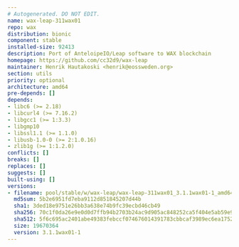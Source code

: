```yaml
---
# Autogenerated. DO NOT EDIT.
name: wax-leap-311wax01
repo: wax
distribution: bionic
component: stable
installed-size: 92413
description: Port of AnteloipeIO/Leap software to WAX blockchain
homepage: https://github.com/cc32d9/wax-leap
maintainer: Henrik Hautakoski <henrik@eossweden.org>
section: utils
priority: optional
architecture: amd64
pre-depends: []
depends:
- libc6 (>= 2.18)
- libcurl4 (>= 7.16.2)
- libgcc1 (>= 1:3.3)
- libgmp10
- libssl1.1 (>= 1.1.0)
- libusb-1.0-0 (>= 2:1.0.16)
- zlib1g (>= 1:1.2.0)
conflicts: []
breaks: []
replaces: []
suggests: []
built-using: []
versions:
- filename: pool/stable/w/wax-leap/wax-leap-311wax01_3.1.1wax01-1_amd64.deb
  md5sum: 5b2e6951fd7eba9112d851845207d44b
  sha1: 3ded18e9751e26bb3a638e74b9fc39ecbd46cb49
  sha256: 70c1f0da26e9e0d0d7ffb94b2703b24ac9d905ac848252ca5f404e5ab59e94a6
  sha512: 5f6c695ac2401abe49383febccf074676014391783cbbcaf3989ec6ea1752d6f2ecf59c8182e79d915e8b8bbb8e097a41e12593a5ba07b9a5bf4935bd80cdfd8
  size: 19670364
  version: 3.1.1wax01-1
---
```

